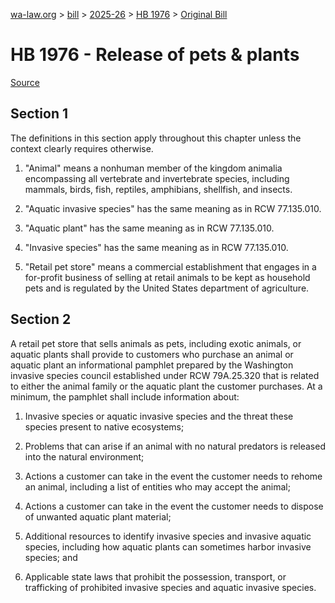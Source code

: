 [wa-law.org](/) > [bill](/bill/) > [2025-26](/bill/2025-26/) > [HB 1976](/bill/2025-26/hb/1976/) > [Original Bill](/bill/2025-26/hb/1976/1/)

# HB 1976 - Release of pets & plants

[Source](http://lawfilesext.leg.wa.gov/biennium/2025-26/Pdf/Bills/House%20Bills/1976.pdf)

## Section 1
The definitions in this section apply throughout this chapter unless the context clearly requires otherwise.

1. "Animal" means a nonhuman member of the kingdom animalia encompassing all vertebrate and invertebrate species, including mammals, birds, fish, reptiles, amphibians, shellfish, and insects.

2. "Aquatic invasive species" has the same meaning as in RCW 77.135.010.

3. "Aquatic plant" has the same meaning as in RCW 77.135.010.

4. "Invasive species" has the same meaning as in RCW 77.135.010.

5. "Retail pet store" means a commercial establishment that engages in a for-profit business of selling at retail animals to be kept as household pets and is regulated by the United States department of agriculture.

## Section 2
A retail pet store that sells animals as pets, including exotic animals, or aquatic plants shall provide to customers who purchase an animal or aquatic plant an informational pamphlet prepared by the Washington invasive species council established under RCW 79A.25.320 that is related to either the animal family or the aquatic plant the customer purchases. At a minimum, the  pamphlet shall include information about:

1. Invasive species or aquatic invasive species and the threat these species present to native ecosystems;

2. Problems that can arise if an animal with no natural predators is released into the natural environment;

3. Actions a customer can take in the event the customer needs to rehome an animal, including a list of entities who may accept the animal;

4. Actions a customer can take in the event the customer needs to dispose of unwanted aquatic plant material;

5. Additional resources to identify invasive species and invasive aquatic species, including how aquatic plants can sometimes harbor invasive species; and

6. Applicable state laws that prohibit the possession, transport, or trafficking of prohibited invasive species and aquatic invasive species.
